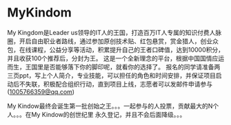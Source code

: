 # MyKindom


My Kingdom是Leader us领导的IT人的王国，打造百万IT人专属的知识付费人脉圈，开启自由职业者路线，通过参加原创技术贴、红包悬赏，赏金猎人，创业众包，在线课程，公益分享等活动，积累提升自己的王者口碑值，达到10000积分，并且收获100个推荐后，分封为王。
这是一个全新理念的平台，根据中国国情应运而生，王国里是否能够落下你的脚印呢，就看你的选择了。
报名的同学请准备两三页ppt，写上个人简介，专业技能，可以担任的角色和时间安排，并保证项目启动后不失联，积极配合组织行动，直到项目上线，志愿者可以发邮件申请参与(1005766359@qq.com)

My Kindow最终会诞生第一批创始之王。。。一起参与的人投票，贡献最大的N个人。。。在My Kindow的创世纪里 永久登记，并且不会后面降级。。。
